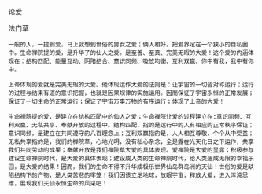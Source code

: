 论爱

法门草


    一般的人，一提到爱，马上就想到世俗的男女之爱；俩人相好。把爱界定在一个狭小的自私圈中。生命禅院提的爱，是升华了的仙人之爱。是至善、至真、完美无瑕的大爱！这个爱的内涵体现在：结构匹配、能量互动、阴阳结合、意识同频、吸放均衡、互利双赢、你中有我，我中有你中。

    上帝体现的爱就是完美无瑕的大爱。他体现运作大爱的法则是：让宇宙的一切皆对称运行；运行的过程与结果有道的意识把握，也就是因果规律的实施运用。因而保证了宇宙永恒的正常发展；保证了一切生命的正常运行；保证了宇宙万事万物的有序运行；体现了上帝的大爱！

    生命禅院提的爱，是建立在结构匹配中的仙人之爱；生命禅院让爱的过程建立在:意识同频、互利双赢、无私共享、奉献开放的过程中。结构匹配，指的是运行中的人有相应的正常秩序保证；意识同频，是建立在共同遵守的八百理念上；互利双赢指的是，人人相互尊敬，个个从中受益；无私共享指的是，我们的禅院草，心地光明，没有私心杂念，全是露在光天化日之下运作，共享我们共同劳动的成果；奉献开放是我们禅院草大爱的具体表现。爱禅院是大爱的显露；积极参与建设生命禅院时代，是大爱的具体表现；建设成人类的生命禅院时代，给人类造成无限的幸福乐园，是大爱的结果！因而，我们的生命不得不升华成极乐世界仙岛群岛洲的天仙！世俗的爱是缺陷结构下的产物，是人类苦悲的牢笼！我们因该立足地球，放眼宇宙，释放大爱，进入浑沌思维，展现我们天仙永恒生命的风采吧！



